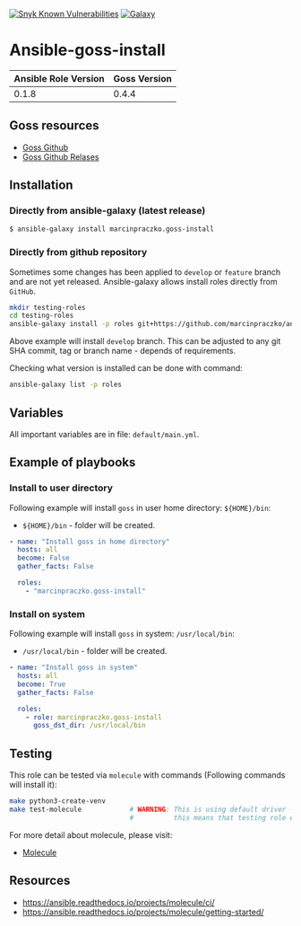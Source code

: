 [![Snyk Known Vulnerabilities](https://snyk.io//test/github/marcinpraczko/ansible-goss-install/badge.svg?targetFile=requirements.txt)](https://snyk.io//test/github/marcinpraczko/ansible-goss-install?targetFile=requirements.txt) [![Galaxy](https://img.shields.io/badge/galaxy-dockpack.base__goss-blue.svg?style=flat)](https://galaxy.ansible.com/marcinpraczko/goss-install)  


# Ansible-goss-install

| Ansible Role Version | Goss Version |
| -------------------- | ------------ |
| 0.1.8                | 0.4.4        |


## Goss resources

- [Goss Github](https://github.com/goss-org/goss)
- [Goss Github Relases](https://github.com/goss-org/goss/releases)

## Installation

### Directly from ansible-galaxy (latest release)
```bash
$ ansible-galaxy install marcinpraczko.goss-install
```

### Directly from github repository

Sometimes some changes has been applied to ``develop`` or ``feature`` branch and are not yet released.
Ansible-galaxy allows install roles directly from ``GitHub``.

```bash
mkdir testing-roles
cd testing-roles
ansible-galaxy install -p roles git+https://github.com/marcinpraczko/ansible-goss-install.git,develop
```

Above example will install ``develop`` branch. This can be adjusted to any git SHA commit, tag or branch
name - depends of requirements.

Checking what version is installed can be done with command:
```bash
ansible-galaxy list -p roles
```

## Variables

All important variables are in file: ``default/main.yml``.

## Example of playbooks

### Install to user directory

Following example will install ``goss`` in user home directory: ``${HOME}/bin``:

- ``${HOME}/bin`` - folder will be created.

```yaml
- name: "Install goss in home directory"
  hosts: all
  become: False
  gather_facts: False

  roles:
    - "marcinpraczko.goss-install"
```

### Install on system

Following example will install ``goss`` in system: ``/usr/local/bin``:

- ``/usr/local/bin`` - folder will be created.

```yaml
- name: "Install goss in system"
  hosts: all
  become: True
  gather_facts: False

  roles:
    - role: marcinpraczko.goss-install
      goss_dst_dir: /usr/local/bin
```

## Testing

This role can be tested via ``molecule`` with commands (Following commands will install it):

```bash
make python3-create-venv
make test-molecule            # WARNING: This is using default driver - which is ansible, 
                              #          this means that testing role equals running it on your machine like installation.
```

For more detail about molecule, please visit:

- [Molecule](https://molecule.readthedocs.io/en/latest/)

## Resources

- https://ansible.readthedocs.io/projects/molecule/ci/
- https://ansible.readthedocs.io/projects/molecule/getting-started/
